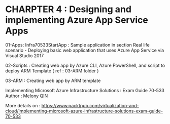 # CHARPTER 4 : Designing and implementing Azure App Service Apps

01-Apps: 
Infra70533StartApp : 
Sample application in section Real life scenario - Deploying basic web application that uses Azure App Service via Visual Studio 2017


02-Scripts : 
Creating web app by Azure CLI, Azure PowerShell, and script to deploy ARM Template ( ref : 03-ARM folder )


 03-ARM : 
 Creating web app by ARM template

Implementing Microsoft Azure Infrastructure Solutions : Exam Guide 70-533
Author : Melony QIN

More details on :
https://www.packtpub.com/virtualization-and-cloud/implementing-microsoft-azure-infrastructure-solutions-exam-guide-70-533





